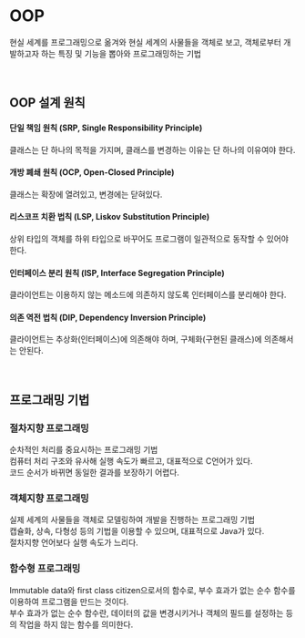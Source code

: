 # OOP

현실 세계를 프로그래밍으로 옮겨와 현실 세계의 사물들을 객체로 보고, 객체로부터 개발하고자 하는 특징 및 기능을 뽑아와 프로그래밍하는 기법<br>

<br>

## OOP 설계 원칙

#### 단일 책임 원칙 (SRP, Single Responsibility Principle)
클래스는 단 하나의 목적을 가지며, 클래스를 변경하는 이유는 단 하나의 이유여야 한다.<br>
#### 개방 폐쇄 원칙 (OCP, Open-Closed Principle)
클래스는 확장에 열려있고, 변경에는 닫혀있다.<br>
#### 리스코프 치환 법칙 (LSP, Liskov Substitution Principle)
상위 타입의 객체를 하위 타입으로 바꾸어도 프로그램이 일관적으로 동작할 수 있어야 한다.<br>
#### 인터페이스 분리 원칙 (ISP, Interface Segregation Principle)
클라이언트는 이용하지 않는 메소드에 의존하지 않도록 인터페이스를 분리해야 한다.<br>
#### 의존 역전 법칙 (DIP, Dependency Inversion Principle)
클라이언트는 추상화(인터페이스)에 의존해야 하며, 구체화(구현된 클래스)에 의존해서는 안된다.<br>

<br>

## 프로그래밍 기법

### 절차지향 프로그래밍
순차적인 처리를 중요시하는 프로그래밍 기법<br>
컴퓨터 처리 구조와 유사해 실행 속도가 빠르고, 대표적으로 C언어가 있다.<br>
코드 순서가 바뀌면 동일한 결과를 보장하기 어렵다.<br>

### 객체지향 프로그래밍
실제 세계의 사물들을 객체로 모델링하여 개발을 진행하는 프로그래밍 기법<br>
캡슐화, 상속, 다형성 등의 기법을 이용할 수 있으며, 대표적으로 Java가 있다.<br>
절차지향 언어보다 실행 속도가 느리다.<br>

### 함수형 프로그래밍
Immutable data와 first class citizen으로서의 함수로, 부수 효과가 없는 순수 함수를 이용하여 프로그램을 만드는 것이다.<br>
부수 효과가 없는 순수 함수란, 데이터의 값을 변경시키거나 객체의 필드를 설정하는 등의 작업을 하지 않는 함수를 의미한다.<br>
